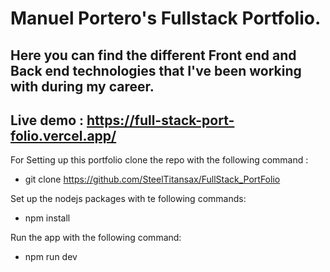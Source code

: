 # Manuel Portero's Fullstack Portfolio. 

## Here you can find the different Front end and Back end technologies that I've been working with during my career.

## Live demo : https://full-stack-port-folio.vercel.app/

For Setting up this portfolio clone the repo with the following command : 

  - git clone https://github.com/SteelTitansax/FullStack_PortFolio

Set up the nodejs packages with te following commands:

  - npm install 

Run the app with the following command:

  - npm run dev
